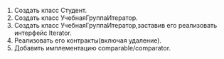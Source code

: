1. Создать класс Студент.
2. Создать класс УчебнаяГруппаИтератор.
3. Создать класс УчебнаяГруппаИтератор,заставив его реализовать интерфейс Iterator.
4. Реализовать его контракты(включая удаление).
5. Добавить имплементацию comparable/comparator.